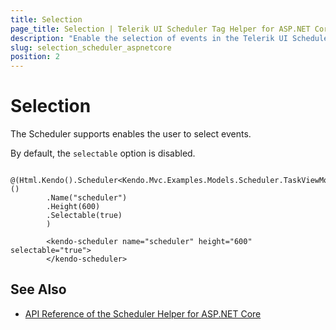 ```yaml
---
title: Selection
page_title: Selection | Telerik UI Scheduler Tag Helper for ASP.NET Core
description: "Enable the selection of events in the Telerik UI Scheduler tag helper for ASP.NET Core (MVC 6 or ASP.NET Core MVC)."
slug: selection_scheduler_aspnetcore
position: 2
---
```


# Selection

The Scheduler supports enables the user to select events.

By default, the `selectable` option is disabled.

```cshtml
        @(Html.Kendo().Scheduler<Kendo.Mvc.Examples.Models.Scheduler.TaskViewModel>()
        .Name("scheduler")
        .Height(600)
        .Selectable(true)
        )
```
```tagHelper
        <kendo-scheduler name="scheduler" height="600" selectable="true">
        </kendo-scheduler>
```

## See Also

* [API Reference of the Scheduler Helper for ASP.NET Core](/api/scheduler)
